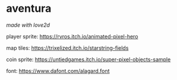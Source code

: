 # aventura

*made with love2d*

player sprite: https://rvros.itch.io/animated-pixel-hero

map tiles: https://trixelized.itch.io/starstring-fields

coin sprite: https://untiedgames.itch.io/super-pixel-objects-sample

font: https://www.dafont.com/alagard.font
